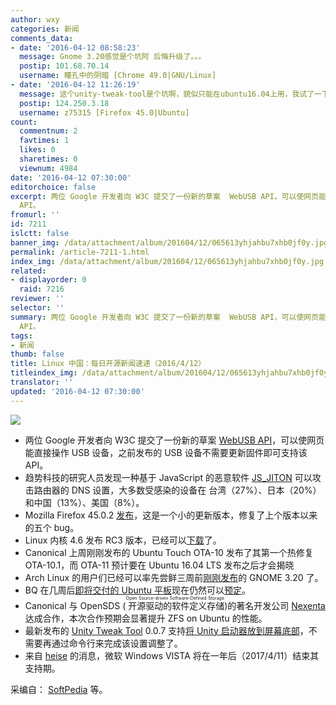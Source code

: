 ```yaml
---
author: wxy
categories: 新闻
comments_data:
- date: '2016-04-12 08:58:23'
  message: Gnome 3.20感觉是个坑阿 后悔升级了。。。
  postip: 101.68.70.14
  username: 瞳孔中的阴暗 [Chrome 49.0|GNU/Linux]
- date: '2016-04-12 11:26:19'
  message: 这个unity-tweak-tool是个坑啊，貌似只能在ubuntu16.04上用，我试了一下14.04，不成功。
  postip: 124.250.3.18
  username: z75315 [Firefox 45.0|Ubuntu]
count:
  commentnum: 2
  favtimes: 1
  likes: 0
  sharetimes: 0
  viewnum: 4984
date: '2016-04-12 07:30:00'
editorchoice: false
excerpt: 两位 Google 开发者向 W3C 提交了一份新的草案  WebUSB API，可以使网页能直接操作 USB 设备，之前发布的 USB 设备不需要更新固件即可支持该
  API。
fromurl: ''
id: 7211
islctt: false
banner_img: /data/attachment/album/201604/12/065613yhjahbu7xhb0jf0y.jpg
permalink: /article-7211-1.html
index_img: /data/attachment/album/201604/12/065613yhjahbu7xhb0jf0y.jpg
related:
- displayorder: 0
  raid: 7216
reviewer: ''
selector: ''
summary: 两位 Google 开发者向 W3C 提交了一份新的草案  WebUSB API，可以使网页能直接操作 USB 设备，之前发布的 USB 设备不需要更新固件即可支持该
  API。
tags:
- 新闻
thumb: false
title: Linux 中国：每日开源新闻速递（2016/4/12）
titleindex_img: /data/attachment/album/201604/12/065613yhjahbu7xhb0jf0y.jpg
translator: ''
updated: '2016-04-12 07:30:00'
---
```


![](/data/attachment/album/201604/12/065613yhjahbu7xhb0jf0y.jpg)


* 两位 Google 开发者向 W3C 提交了一份新的草案 [WebUSB API](https://wicg.github.io/webusb/)，可以使网页能直接操作 USB 设备，之前发布的 USB 设备不需要更新固件即可支持该 API。
* 趋势科技的研究人员发现一种基于 JavaScript 的恶意软件 [JS\_JITON](http://blog.trendmicro.com/trendlabs-security-intelligence/mobile-devices-used-to-execute-dns-malware-against-home-routers/) 可以攻击路由器的 DNS 设置，大多数受感染的设备在 台湾（27%）、日本（20%）和中国（13%）、美国（8%）。
* Mozilla Firefox 45.0.2 [发布](https://www.mozilla.org/en-US/firefox/45.0.2/releasenotes/)，这是一个小的更新版本，修复了上个版本以来的五个 bug。
* Linux 内核 4.6 发布 RC3 版本，已经可以[下载](http://kernel.org/)了。
* Canonical 上周刚刚发布的 Ubuntu Touch OTA-10 发布了其第一个热修复 OTA-10.1，而 OTA-11 预计要在 Ubuntu 16.04 LTS 发布之后才会揭晓
* Arch Linux 的用户们已经可以率先尝鲜三周前[刚刚发布](/article-7150-1.html)的 GNOME 3.20 了。
* BQ 在几周后[即将交付的 Ubuntu 平板](/article-7166-1.html)现在仍然可以[预定](https://store.bq.com/en/ubuntu-edition-aquaris-m10/)。
* Canonical 与 OpenSDS (<ruby> 开源驱动的软件定义存储 <rp>  （ </rp> <rt>  Open Source-driven Software-Defined Storage </rt> <rp>  ） </rp></ruby>)的著名开发公司 [Nexenta](https://nexenta.com/) 达成合作，本次合作预期会显著提升 ZFS on Ubuntu 的性能。
* 最新发布的 [Unity Tweak Tool](https://launchpad.net/unity-tweak-tool) 0.0.7 支持[将 Unity 启动器放到屏幕底部](/article-7127-1.html)，不需要再通过命令行来完成该设置调整了。
* 来自 [heise](http://www.heise.de/newsticker/meldung/Letztes-Support-Jahr-fuer-Windows-Vista-3164355.html) 的消息，微软 Windows VISTA 将在一年后（2017/4/11）结束其支持期。


采编自： [SoftPedia](http://www.softpedia.com/) 等。